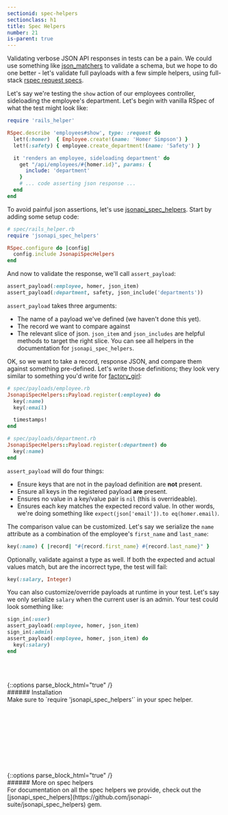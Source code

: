 ```yaml
---
sectionid: spec-helpers
sectionclass: h1
title: Spec Helpers
number: 21
is-parent: true
---
```


Validating verbose JSON API responses in tests can be a pain. We could
use something like [json_matchers](https://github.com/thoughtbot/json_matchers) to validate a schema, but we hope to do one better - let's validate full payloads with a few simple helpers, using full-stack [rspec request specs](https://github.com/rspec/rspec-rails#request-specs).

Let's say we're testing the `show` action of our employees controller, sideloading the employee's department. Let's begin with vanilla RSpec of what the test might look like:

```ruby
require 'rails_helper'

RSpec.describe 'employees#show', type: :request do
  let!(:homer)  { Employee.create!(name: 'Homer Simpson') }
  let!(:safety) { employee.create_department!(name: 'Safety') }

  it 'renders an employee, sideloading department' do
    get "/api/employees/#{homer.id}", params: {
      include: 'department'
    }
    # ... code asserting json response ...
  end
end
```

To avoid painful json assertions, let's use [jsonapi_spec_helpers](https://github.com/jsonapi-suite/jsonapi_spec_helpers). Start by adding some setup code:

```ruby
# spec/rails_helper.rb
require 'jsonapi_spec_helpers'

RSpec.configure do |config|
  config.include JsonapiSpecHelpers
end
```

And now to validate the response, we'll call `assert_payload`:

```ruby
assert_payload(:employee, homer, json_item)
assert_payload(:department, safety, json_include('departments'))
```

`assert_payload` takes three arguments:
* The name of a payload we've defined (we haven't done this yet).
* The record we want to compare against
* The relevant slice of json. `json_item` and `json_includes` are
  helpful methods to target the right slice. You can see all helpers in
the documentation for `jsonapi_spec_helpers`.

OK, so we want to take a record, response JSON, and compare them against
something pre-defined. Let's write those definitions; they look very similar to
something you'd write for [factory_girl](https://github.com/thoughtbot/factory_girl):

```ruby
# spec/payloads/employee.rb
JsonapiSpecHelpers::Payload.register(:employee) do
  key(:name)
  key(:email)

  timestamps!
end

# spec/payloads/department.rb
JsonapiSpecHelpers::Payload.register(:department) do
  key(:name)
end
```

`assert_payload` will do four things:

* Ensure keys that are not in the payload definition are **not** present.
* Ensure all keys in the registered payload **are** present.
* Ensures no value in a key/value pair is `nil` (this is overrideable).
* Ensures each key matches the expected record value. In other words,
  we're doing something like `expect(json['email']).to eq(homer.email)`.

The comparison value can be customized. Let's say we serialize the
`name` attribute as a combination of the employee's `first_name` and
`last_name`:

```ruby
key(:name) { |record| "#{record.first_name} #{record.last_name}" }
```

Optionally, validate against a type as well. If both the expected and
actual values match, but are the incorrect type, the test will fail:

```ruby
key(:salary, Integer)
```

You can also customize/override payloads at runtime in your test. Let's
say we only serialize `salary` when the current user is an admin. Your
test could look something like:

```ruby
sign_in(:user)
assert_payload(:employee, homer, json_item)
sign_in(:admin)
assert_payload(:employee, homer, json_item) do
  key(:salary)
end
```

<div style="height: 3rem"></div>
{::options parse_block_html="true" /}
<div class='note info'>
###### Installation
  <div class='note-content'>
Make sure to `require 'jsonapi_spec_helpers'` in your spec helper.
  </div>
</div>
<div style="height: 7rem"></div>

<div style="height: 3rem"></div>
{::options parse_block_html="true" /}
<div class='note info'>
###### More on spec helpers
  <div class='note-content'>
For documentation on all the spec helpers we provide, check out the
[jsonapi_spec_helpers](https://github.com/jsonapi-suite/jsonapi_spec_helpers) gem.
  </div>
</div>
<div style="height: 7rem"></div>
